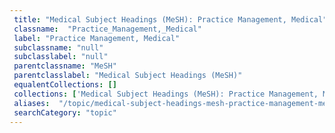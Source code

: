 ```yaml
--- 
 title: "Medical Subject Headings (MeSH): Practice Management, Medical" 
 classname:  "Practice_Management,_Medical" 
 label: "Practice Management, Medical" 
 subclassname: "null" 
 subclasslabel: "null" 
 parentclassname: "MeSH" 
 parentclasslabel: "Medical Subject Headings (MeSH)" 
 equalentCollections: [] 
 collections: ['Medical Subject Headings (MeSH): Practice Management, Medical']
 aliases:  "/topic/medical-subject-headings-mesh-practice-management-medical"  
 searchCategory: "topic" 
---
```

